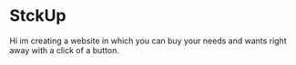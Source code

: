 # StckUp
Hi im creating a website in which you can buy your needs and wants right away with a click of a button. 
